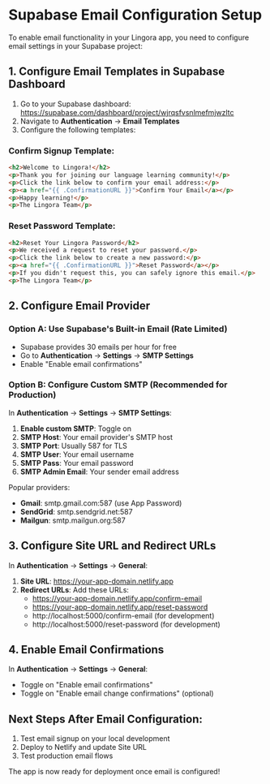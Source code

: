 # Supabase Email Configuration Setup

To enable email functionality in your Lingora app, you need to configure email settings in your Supabase project:

## 1. Configure Email Templates in Supabase Dashboard

1. Go to your Supabase dashboard: https://supabase.com/dashboard/project/wjrqsfvsnlmefmjwzltc
2. Navigate to **Authentication** → **Email Templates**
3. Configure the following templates:

### Confirm Signup Template:
```html
<h2>Welcome to Lingora!</h2>
<p>Thank you for joining our language learning community!</p>
<p>Click the link below to confirm your email address:</p>
<p><a href="{{ .ConfirmationURL }}">Confirm Your Email</a></p>
<p>Happy learning!</p>
<p>The Lingora Team</p>
```

### Reset Password Template:
```html
<h2>Reset Your Lingora Password</h2>
<p>We received a request to reset your password.</p>
<p>Click the link below to create a new password:</p>
<p><a href="{{ .ConfirmationURL }}">Reset Password</a></p>
<p>If you didn't request this, you can safely ignore this email.</p>
<p>The Lingora Team</p>
```

## 2. Configure Email Provider

### Option A: Use Supabase's Built-in Email (Rate Limited)
- Supabase provides 30 emails per hour for free
- Go to **Authentication** → **Settings** → **SMTP Settings**
- Enable "Enable email confirmations"

### Option B: Configure Custom SMTP (Recommended for Production)
In **Authentication** → **Settings** → **SMTP Settings**:

1. **Enable custom SMTP**: Toggle on
2. **SMTP Host**: Your email provider's SMTP host
3. **SMTP Port**: Usually 587 for TLS
4. **SMTP User**: Your email username
5. **SMTP Pass**: Your email password
6. **SMTP Admin Email**: Your sender email address

Popular providers:
- **Gmail**: smtp.gmail.com:587 (use App Password)
- **SendGrid**: smtp.sendgrid.net:587
- **Mailgun**: smtp.mailgun.org:587

## 3. Configure Site URL and Redirect URLs

In **Authentication** → **Settings** → **General**:

1. **Site URL**: https://your-app-domain.netlify.app
2. **Redirect URLs**: Add these URLs:
   - https://your-app-domain.netlify.app/confirm-email
   - https://your-app-domain.netlify.app/reset-password
   - http://localhost:5000/confirm-email (for development)
   - http://localhost:5000/reset-password (for development)

## 4. Enable Email Confirmations

In **Authentication** → **Settings** → **General**:
- Toggle on "Enable email confirmations"
- Toggle on "Enable email change confirmations" (optional)

## Next Steps After Email Configuration:

1. Test email signup on your local development
2. Deploy to Netlify and update Site URL
3. Test production email flows

The app is now ready for deployment once email is configured!
